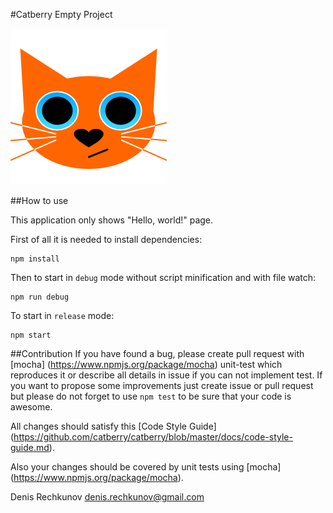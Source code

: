 #Catberry Empty Project

![Catberry](https://raw.githubusercontent.com/catberry/catberry/master/docs/images/logo.png)

##How to use

This application only shows "Hello, world!" page.

First of all it is needed to install dependencies:

```
npm install
```

Then to start in `debug` mode without script minification and with file watch:

```
npm run debug
```

To start in `release` mode:

```
npm start
```

##Contribution
If you have found a bug, please create pull request with [mocha]
(https://www.npmjs.org/package/mocha) unit-test which reproduces it or describe 
all details in issue if you can not implement test. If you want to propose some 
improvements just create issue or pull request but please do not forget to use 
`npm test` to be sure that your code is awesome.

All changes should satisfy this [Code Style Guide]
(https://github.com/catberry/catberry/blob/master/docs/code-style-guide.md).

Also your changes should be covered by unit tests using [mocha]
(https://www.npmjs.org/package/mocha).

Denis Rechkunov <denis.rechkunov@gmail.com>